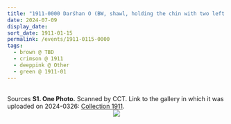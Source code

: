 ```yaml
---
title: "1911-0000 Darśhan O (BW, shawl, holding the chin with two left fingers, tall chair)"
date: 2024-07-09
display_date: 
sort_date: 1911-01-15
permalink: /events/1911-0115-0000
tags:
  - brown @ TBD
  - crimson @ 1911
  - deeppink @ Other
  - green @ 1911-01
---
```


<br>

<wave-list>
  <list-title color="DarkSeaGreen" width="40">Sources</list-title>
  <list-item color="BlanchedAlmond"  width="280"><b>S1. One Photo.</b> Scanned by CCT. Link to the gallery in which it was uploaded on 2024-0326: <a href="https://eternalmoments.smugmug.com/Collections/Anna-Mancini-Collection/1911/">Collection 1911</a>.</list-item>
</wave-list>

<div style="text-align: center"><img src="https://pub-bcc3cbe9b1e94ba1ac28915f7a3900fa.r2.dev/1911-0000_Darshan_O_(BW_shawl_holding_the_chin_with_two_left_fingers_tall_chair)_01_(from_tif)_(Anna_Mancini_Collection).jpg" /></div>